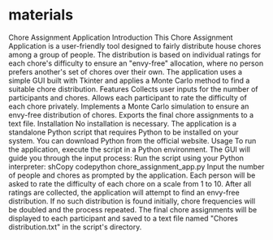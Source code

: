 # materials

Chore Assignment Application
Introduction
This Chore Assignment Application is a user-friendly tool designed to fairly distribute house chores among a group of people. The distribution is based on individual ratings for each chore's difficulty to ensure an "envy-free" allocation, where no person prefers another's set of chores over their own. The application uses a simple GUI built with Tkinter and applies a Monte Carlo method to find a suitable chore distribution.
Features
Collects user inputs for the number of participants and chores.
Allows each participant to rate the difficulty of each chore privately.
Implements a Monte Carlo simulation to ensure an envy-free distribution of chores.
Exports the final chore assignments to a text file.
Installation
No installation is necessary. The application is a standalone Python script that requires Python to be installed on your system. You can download Python from the official website.
Usage
To run the application, execute the script in a Python environment. The GUI will guide you through the input process:
Run the script using your Python interpreter:
shCopy codepython chore_assignment_app.py
Input the number of people and chores as prompted by the application.
Each person will be asked to rate the difficulty of each chore on a scale from 1 to 10.
After all ratings are collected, the application will attempt to find an envy-free distribution.
If no such distribution is found initially, chore frequencies will be doubled and the process repeated.
The final chore assignments will be displayed to each participant and saved to a text file named "Chores distribution.txt" in the script's directory.
